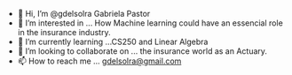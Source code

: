 - 👋 Hi, I’m @gdelsolra Gabriela Pastor
- 👀 I’m interested in ... How Machine learning could have an essencial role in the insurance industry.
- 🌱 I’m currently learning ...CS250 and Linear Algebra
- 💞️ I’m looking to collaborate on ... the insurance world as an Actuary.
- 📫 How to reach me ... gdelsolra@gmail.com 

<!---
gdelsolra/gdelsolra is a ✨ special ✨ repository because its `README.md` (this file) appears on your GitHub profile.
You can click the Preview link to take a look at your changes.
--->
